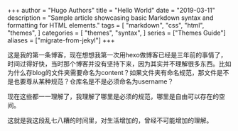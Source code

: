 +++
author = "Hugo Authors"
title = "Hello World"
date = "2019-03-11"
description = "Sample article showcasing basic Markdown syntax and formatting for HTML elements."
tags = [
    "markdown",
    "css",
    "html",
    "themes",
]
categories = [
    "themes",
    "syntax",
]
series = ["Themes Guide"]
aliases = ["migrate-from-jekyl"]
+++

这是我的第一条博客，现在想想我第一次用hexo做博客已经是三年前的事情了，时间过得好快，当时那个博客并没有坚持下来，因为其实并不理解很多东西。比如为什么存blog的文件夹需要命名为content？如果文件夹有命名规范，那文件是不是也要尊从某种规范？仓库名是不是必须命名为username？

现在这些都一一理解了，我理解了哪里是必须的规范，哪里是自由可以存在的空间。

这就是我这段乱七八糟的时间里，对生活增加的，曾经不可能增加的理解。
